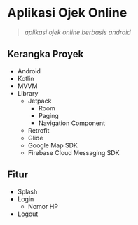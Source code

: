 # Aplikasi Ojek Online
> *aplikasi ojek online berbasis android*

## Kerangka Proyek
- Android
- Kotlin
- MVVM
- Library
    - Jetpack
        - Room
        - Paging
        - Navigation Component
    - Retrofit
    - Glide
    - Google Map SDK
    - Firebase Cloud Messaging SDK

## Fitur
- Splash
- Login
    - Nomor HP
- Logout